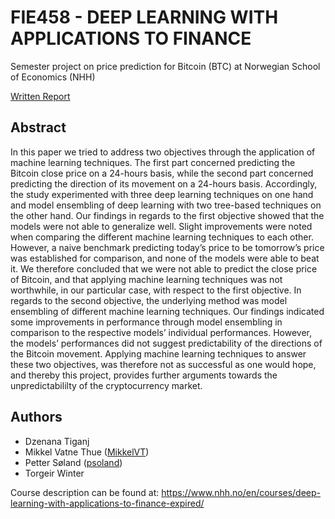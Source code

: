 # FIE458 - DEEP LEARNING WITH APPLICATIONS TO FINANCE 

Semester project on price prediction for Bitcoin (BTC) at Norwegian School of Economics (NHH)

[Written Report](https://github.com/MikkelVT/deep_learning_with_application_to_finance/blob/master/FIE458_Deep_Learning.pdf)

## Abstract
In this paper we tried to address two objectives through the application of machine learning techniques. The first part concerned predicting the Bitcoin close price on a 24-hours basis, while the second part concerned predicting the direction of its movement on a 24-hours basis. Accordingly, the study experimented with three deep learning techniques on one hand and model ensembling of deep learning with two tree-based techniques on the other hand. Our findings in regards to the first objective showed that the models were not able to generalize well. Slight improvements were noted when comparing the different machine learning techniques to each other. However, a naive benchmark predicting today’s price to be tomorrow’s price was established for comparison, and none of the models were able to beat it. We therefore concluded that we were not able to predict the close price of Bitcoin, and that applying machine learning techniques was not worthwhile, in our particular case, with respect to the first objective. In regards to the second objective, the underlying method was model ensembling of different machine learning techniques. Our findings indicated some improvements in performance through model ensembling in comparison to the respective models’ individual performances. However, the models’ performances did not suggest predictability of the directions of the Bitcoin movement. Applying machine learning techniques to answer these two objectives, was therefore not as successful as one would hope, and thereby this project, provides further arguments towards the unpredictabililty of the cryptocurrency market.

## Authors
* Dzenana Tiganj
* Mikkel Vatne Thue ([MikkelVT](https://github.com/MikkelVT))
* Petter Søland ([psoland](https://github.com/psoland))
* Torgeir Winter

Course description can be found at: https://www.nhh.no/en/courses/deep-learning-with-applications-to-finance-expired/
